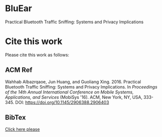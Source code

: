 # BluEar
 Practical Bluetooth Traffic Sniffing: Systems and Privacy Implications


# Cite this work
Please cite this work as follows:

ACM Ref
-------
Wahhab Albazrqaoe, Jun Huang, and Guoliang Xing. 2016. Practical Bluetooth Traffic Sniffing: Systems and Privacy Implications.  In <em>Proceedings of the 14th Annual International Conference on Mobile Systems, Applications, and Services</em> (MobiSys '16). ACM, New York, NY, USA,  333-345. DOI: https://doi.org/10.1145/2906388.2906403

BibTex
-------
[Click here please](https://github.com/albazrqa/BluEar/blob/master/BibTex)


